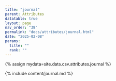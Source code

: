 ```yaml
---
title: "journal"
parent: Attributes
datatable: true
layout: page
nav_order: "38"
permalink: "docs/attributes/journal.html"
date: "2025-02-08"
params:
  title: ""
  rank: ""
---
```

{% assign mydata=site.data.csv.attributes.journal %} 

{% include content/journal.md %}
